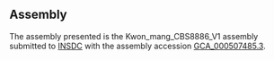 

Assembly
--------

The assembly presented is the Kwon\_mang\_CBS8886\_V1 assembly submitted
to [INSDC](http://www.insdc.org) with the assembly accession
[GCA\_000507485.3](http://www.ebi.ac.uk/ena/data/view/GCA_000507485.3).
